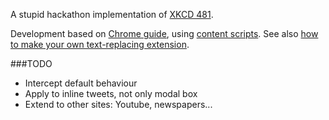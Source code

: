 A stupid hackathon implementation of [XKCD 481](https://xkcd.com/481/).

Development based on [Chrome guide](https://developer.chrome.com/extensions/getstarted), using [content scripts](https://developer.chrome.com/extensions/content_scripts). See also [how to make your own text-replacing extension](http://9to5google.com/2015/06/14/how-to-make-a-chrome-extensions/).


###TODO

* Intercept default behaviour
* Apply to inline tweets, not only modal box
* Extend to other sites: Youtube, newspapers...
